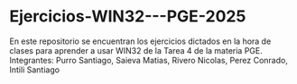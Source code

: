 # Ejercicios-WIN32---PGE-2025
En este repositorio se encuentran los ejercicios dictados en la hora de clases para aprender a usar WIN32 de la Tarea 4 de la materia PGE.
Integrantes: Purro Santiago, Saieva Matias, Rivero Nicolas, Perez Conrado, Intili Santiago

